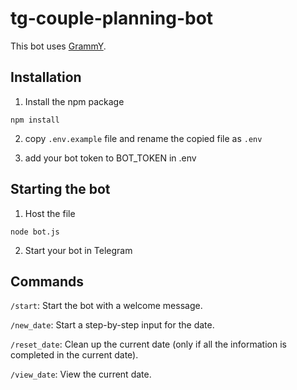 # tg-couple-planning-bot

This bot uses [GrammY](https://grammy.dev/).

## Installation

1. Install the npm package
```
npm install
```

2. copy `.env.example` file and rename the copied file as `.env`

3. add your bot token to BOT_TOKEN in .env

## Starting the bot

1. Host the file 
```
node bot.js
```

2. Start your bot in Telegram

## Commands

```/start```: Start the bot with a welcome message.

```/new_date```: Start a step-by-step input for the date.

```/reset_date```: Clean up the current date (only if all the information is completed in the current date).

```/view_date```: View the current date.

